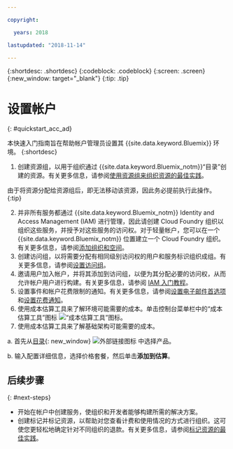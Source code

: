 ```yaml
---

copyright:

  years: 2018

lastupdated: "2018-11-14"

---
```


{:shortdesc: .shortdesc}
{:codeblock: .codeblock}
{:screen: .screen}
{:new_window: target="_blank"}
{:tip: .tip}

# 设置帐户
{: #quickstart_acc_ad}

本快速入门指南旨在帮助帐户管理员设置其 {{site.data.keyword.Bluemix}} 环境。
{:shortdesc}

1. 创建资源组，以用于组织通过 {{site.data.keyword.Bluemix_notm}}“目录”创建的资源。有关更多信息，请参阅[使用资源组来组织资源的最佳实践](/docs/resources/bestpractice_rgs.html#bp_resourcegroups)。

  由于将资源分配给资源组后，即无法移动该资源，因此务必提前执行此操作。
  {:tip}
  
2. 并非所有服务都通过 {{site.data.keyword.Bluemix_notm}} Identity and Access Management (IAM) 进行管理，因此请创建 Cloud Foundry 组织以组织这些服务，并授予对这些服务的访问权。对于轻量帐户，您可以在一个 {{site.data.keyword.Bluemix_notm}} 位置建立一个 Cloud Foundry 组织。有关更多信息，请参阅[添加组织和空间](/docs/account/orgs_spaces.html#orgsspacesusers)。 
3. 创建访问组，以将需要分配有相同级别访问权的用户和服务标识组织成组。有关更多信息，请参阅[设置访问组](/docs/iam/groups.html#groups)。
4. 邀请用户加入帐户，并将其添加到访问组，以便为其分配必要的访问权，从而允许帐户用户进行构建。有关更多信息，请参阅 [IAM 入门教程](/docs/iam/quickstart.html#getstarted)。
5. 设置事件和帐户花费限制的通知。有关更多信息，请参阅[设置电子邮件首选项](/docs/account/email.html)和[设置花费通知](/docs/billing-usage/notifications.html)。 
6. 使用成本估算工具来了解环境可能需要的成本。单击控制台菜单栏中的“成本估算工具”图标 ![“成本估算工具”图标](../icons/Estimator.svg)。 
7. 使用成本估算工具来了解基础架构可能需要的成本。 
  
  a. 首先从[目录](https://console.cloud.ibm.com/catalog){: new_window} ![外部链接图标](../icons/launch-glyph.svg) 中选择产品。 
  
  b. 输入配置详细信息，选择价格套餐，然后单击**添加到估算**。

## 后续步骤
{: #next-steps}

* 开始在帐户中创建服务，使组织和开发者能够构建所需的解决方案。  
* 创建标记并标记资源，以帮助对您查看计费和使用情况的方式进行组织。这可使您更轻松地确定针对不同组织的退款。有关更多信息，请参阅[标记资源的最佳实践](/docs/account/bp_account.html#tags)。 
